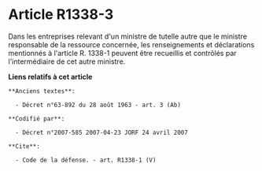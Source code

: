 # Article R1338-3

Dans les entreprises relevant d'un ministre de tutelle autre que le ministre responsable de la ressource concernée, les
renseignements et déclarations mentionnés à l'article R. 1338-1 peuvent être recueillis et contrôlés par l'intermédiaire de
cet autre ministre.

**Liens relatifs à cet article**

	**Anciens textes**:

	  - Décret n°63-892 du 28 août 1963 - art. 3 (Ab)

	**Codifié par**:

	  - Décret n°2007-585 2007-04-23 JORF 24 avril 2007

	**Cite**:

	  - Code de la défense. - art. R1338-1 (V)
